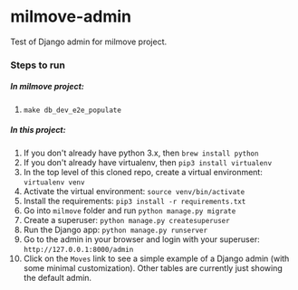 # milmove-admin
Test of Django admin for milmove project.

### Steps to run

##### In milmove project:

1. `make db_dev_e2e_populate`

##### In this project:

1. If you don't already have python 3.x, then `brew install python`
2. If you don't already have virtualenv, then `pip3 install virtualenv`
3. In the top level of this cloned repo, create a virtual environment: `virtualenv venv`
4. Activate the virtual environment: `source venv/bin/activate`
5. Install the requirements: `pip3 install -r requirements.txt`
6. Go into `milmove` folder and run `python manage.py migrate`
7. Create a superuser: `python manage.py createsuperuser`
8. Run the Django app: `python manage.py runserver`
9. Go to the admin in your browser and login with your superuser: `http://127.0.0.1:8000/admin`
10. Click on the `Moves` link to see a simple example of a Django admin (with some minimal
customization).  Other tables are currently just showing the default admin.
